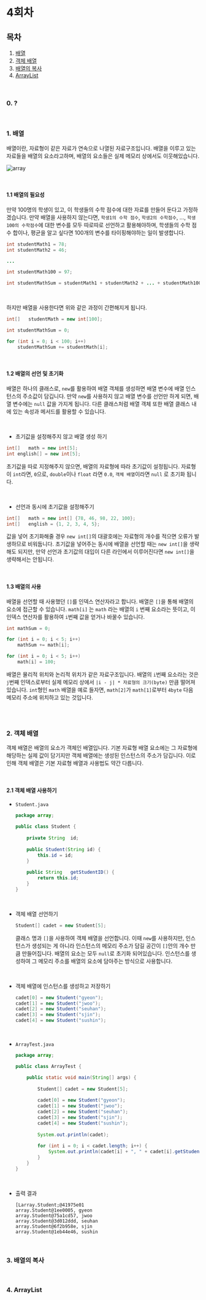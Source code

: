 # 4회차

## 목차
1. [배열](#1.-배열)
2. [객체 배열](#2.-객체-배열)
3. [배열의 복사](#3.-배열의-복사)
4. [ArrayList](#4.-ArrayList)

<br>

### 0. ?

<br>


### 1. 배열

배열이란, 자료형이 같은 자료가 연속으로 나열된 자료구조입니다. 배열을 이루고 있는 자료들을 배열의 요소라고하며, 배열의 요소들은 실제 메모리 상에서도 이웃해있습니다.

![array](https://player.slidesplayer.org/60/11187470/slides/slide_22.jpg)

<br>

#### 1.1 배열의 필요성

만약 100명의 학생이 있고, 이 학생들의 수학 점수에 대한 자료를 만들어 둔다고 가정하겠습니다. 만약 배열을 사용하지 않는다면, `학생1의 수학 점수`, `학생2의 수학점수`, ..., `학생100의 수학점수`에 대한 변수를 모두 따로따로 선언하고 활용해야하며, 학생들의 수학 점수 합이나, 평균을 알고 싶다면 100개의 변수를 타이핑해야하는 일이 발생합니다.

```java
int	studentMath1 = 78;
int	studentMath2 = 46;

...

int	studentMath100 = 97;
```   

```java
int studentMathSum = studentMath1 + studentMath2 + ... + studentMath100;
```   

<br>

하지만 배열을 사용한다면 위와 같은 과정이 간편해지게 됩니다.

```java
int[]	studentMath = new int[100];
```   

```java
int studentMathSum = 0;

for (int i = 0; i < 100; i++)
	studentMathSum += studentMath[i];
```   

<br>

#### 1.2 배열의 선언 및 초기화

배열은 하나의 클래스로, `new`를 활용하여 배열 객체를 생성하면 배열 변수에 배열 인스턴스의 주소값이 담깁니다. 만약 `new`를 사용하지 않고 배열 변수를 선언만 하게 되면, 배열 변수에는 `null` 값을 가지게 됩니다. 다른 클래스처럼 배열 객체 또한 배열 클래스 내에 있는 속성과 메서드를 활용할 수 있습니다.

<br>

- 초기값을 설정해주지 않고 배열 생성 하기

```java
int[]	math = new int[5];
int english[] = new int[5];
```   

초기값을 따로 지정해주지 않으면, 배열의 자료형에 따라 초기값이 설정됩니다. 자료형이 `int`라면, `0`으로, `double`이나 `float` 라면 `0.0`, `객체 배열`이라면 `null` 로 초기화 됩니다.

<br>

- 선언과 동시에 초기값을 설정해주기

```java
int[]	math = new int[] {78, 46, 98, 22, 100};
int[]	english = {1, 2, 3, 4, 5};
```   

값을 넣어 초기화해줄 경우 `new int[]`의 대괄호에는 자료형의 개수를 적으면 오류가 발생하므로 비워둡니다. 초기값을 넣어주는 동시에 배열을 선언할 때는 `new int[]`을 생략해도 되지만, 만약 선언과 초기값의 대입이 다른 라인에서 이루어진다면 `new int[]`을 생략해서는 안됩니다.

<br>

#### 1.3 배열의 사용

배열을 선언할 때 사용했던 `[]`를 인덱스 연산자라고 합니다. 배열은 `[]`을 통해 배열의 요소에 접근할 수 있습니다. `math[i]` 는 `math`
라는 배열의 `i` 번째 요소라는 뜻이고, 이 인덱스 연산자를 활용하여 `i`번째 값을 얻거나 바꿀수 있습니다.

```java
int mathSum = 0;

for (int i = 0; i < 5; i++)
	mathSum += math[i];
```   

```java
for (int i = 0; i < 5; i++)
	math[i] = 100;
```   

배열은 물리적 위치와 논리적 위치가 같은 자료구조입니다. 배열의 `i`번째 요소라는 것은 `j`번째 인덱스로부터 실제 메모리 상에서 `|i - j| * 자료형의 크기(byte)` 만큼 떨어져 있습니다. `int`형인 `math` 배열을 예로 들자면, `math[2]`가  `math[1]`로부터 `4byte` 다음 메모리 주소에 위치하고 있는 것입니다.

<br><br>

### 2. 객체 배열

객체 배열은 배열의 요소가 객체인 배열입니다. 기본 자료형 배열 요소에는 그 자료형에 해당하는 실제 값이 담기지만 객체 배열에는 생성된 인스턴스의 주소가 담깁니다. 이로 인해 객체 배열은 기본 자료형 배열과 사용법도 약간 다릅니다.

<br>

#### 2.1 객체 배열 사용하기

- `Student.java`

	```java
	package array;

	public class Student {
		
		private	String	id;
		
		public Student(String id) {
			this.id = id;
		}
		
		public String	getStudentID() {
			return this.id;
		}
	}
	```   

<br>

- 객체 배열 선언하기

	```java
	Student[] cadet = new Student[5];
	```   

	클래스 명과 `[]`을 사용하여 객체 배열을 선언합니다. 이때 `new`를 사용하지만, 인스턴스가 생성되는 게 아니라 인스턴스의 메모리 주소가 담길 공간이 `[]`안의 개수 만큼 만들어집니다. 배열의 요소는 모두 `null`로 초기화 되어있습니다. 인스턴스를 생성하여 그 메모리 주소를 배열의 요소에 담아주는 방식으로 사용합니다.

<br>

- 객체 배열에 인스턴스를 생성하고 저장하기

	```java
	cadet[0] = new Student("gyeon");
	cadet[1] = new Student("jwoo");
	cadet[2] = new Student("seuhan");
	cadet[3] = new Student("sjin");
	cadet[4] = new Student("sushin");
	```   

<br>

- `ArrayTest.java`

	```java
	package array;

	public class ArrayTest {

		public static void main(String[] args) {
			
			Student[] cadet = new Student[5];
			
			cadet[0] = new Student("gyeon");
			cadet[1] = new Student("jwoo");
			cadet[2] = new Student("seuhan");
			cadet[3] = new Student("sjin");
			cadet[4] = new Student("sushin");
			
			System.out.println(cadet);
			
			for (int i = 0; i < cadet.length; i++) {
				System.out.println(cadet[i] + ", " + cadet[i].getStudentID());
			}
		}
	}
	```   

<br>

- 출력 결과
	```
	[Larray.Student;@41975e01
	array.Student@1ee0005, gyeon
	array.Student@75a1cd57, jwoo
	array.Student@3d012ddd, seuhan
	array.Student@6f2b958e, sjin
	array.Student@1eb44e46, sushin
	```   

<br>

### 3. 배열의 복사

<br>


### 4. ArrayList

<br>

